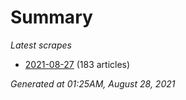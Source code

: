 # Summary
*Latest scrapes*
* [2021-08-27](https://github.com/nuuuwan/news_lk/blob/data/news_lk.2021-08-27.json) (183 articles)

*Generated at 01:25AM, August 28, 2021*